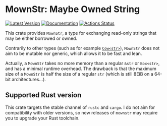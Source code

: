 MownStr: Maybe Owned String
===========================

[![Latest Version](https://img.shields.io/crates/v/mownstr.svg)](https://crates.io/crates/mownstr)
[![Documentation](https://docs.rs/mownstr/badge.svg)](https://docs.rs/mownstr/)
[![Actions Status](https://github.com/pchampin/mownstr/actions/workflows/lint_and_test.yml/badge.svg)](https://github.com/pchampin/mownstr/actions)

This crate provides `MownStr`,
a type for exchanging read-only strings that may be either borrowed or owned.

Contrarily to other types (such as for example [`Cow<str>`]),
`MownStr` does not aim to be mutable nor generic,
which allows it to be fast and lean.

Actually, a `MownStr` takes no more memory than a regular `&str` or `Box<str>`,
and has a minimal runtime overhead.
The drawback is that the maximum size of a `MownStr`
is half the size of a regular `str`
(which is still 8EiB on a 64-bit architectures...).

[`Cow<str>`]: https://doc.rust-lang.org/std/borrow/enum.Cow.html

Supported Rust version
----------------------

This crate targets the stable channel of `rustc` and `cargo`. I do not aim for compatibility with older versions, so new releases of `mownstr` may require you to upgrade your Rust toolchain.
